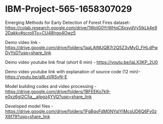 # IBM-Project-565-1658307029
Emerging Methods for Early Detection of Forest Fires
dataset-https://colab.research.google.com/drive/1WotG0YrWHqC8xsydVy5lkLk4e92Dakkv#scrollTo=CU48hgo4Owz5

Demo video link - https://drive.google.com/drive/folders/1aaLAtMJQB7r2Q5Z3vMvD_FHLdPwDyYsD?usp=share_link

Demo video youtube link final (short 6 min) - https://youtu.be/laLX3KP_2U0

Demo video youtube link with explanation of source code (12 min)- https://youtu.be/a8LsVRSvN-E

Model building codes and video processing - https://drive.google.com/drive/folders/1BFEEKo7k9-e0xz6gI2C5a__aIpgz4YVQ?usp=share_link

Developed model files - https://drive.google.com/drive/folders/1FgBgyFdM0NYqlYIMcsUD6Q6Fv0zX8f79?usp=share_link
